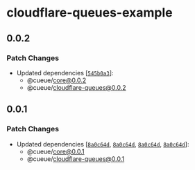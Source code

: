 # cloudflare-queues-example

## 0.0.2

### Patch Changes

-   Updated dependencies [[`545b0a3`](https://github.com/cueue-dev/cueue/commit/545b0a357ee68515d3314f8482f644c7583f7518)]:
    -   @cueue/core@0.0.2
    -   @cueue/cloudflare-queues@0.0.2

## 0.0.1

### Patch Changes

-   Updated dependencies [[`8a0c64d`](https://github.com/cueue-dev/cueue/commit/8a0c64d69d53b2a244ed87fc68e37c6454aef82e), [`8a0c64d`](https://github.com/cueue-dev/cueue/commit/8a0c64d69d53b2a244ed87fc68e37c6454aef82e), [`8a0c64d`](https://github.com/cueue-dev/cueue/commit/8a0c64d69d53b2a244ed87fc68e37c6454aef82e), [`8a0c64d`](https://github.com/cueue-dev/cueue/commit/8a0c64d69d53b2a244ed87fc68e37c6454aef82e)]:
    -   @cueue/core@0.0.1
    -   @cueue/cloudflare-queues@0.0.1
